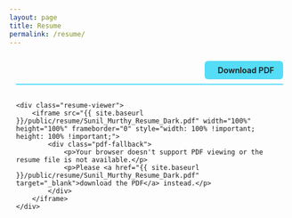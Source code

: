 ```yaml
---
layout: page
title: Resume
permalink: /resume/
---
```


<div class="resume-container">
    <div class="resume-header">
        <div class="resume-actions">
            <a href="{{ site.baseurl }}/public/resume/Sunil_Murthy_Resume.pdf" class="btn-download" target="_blank">
                <i class="fas fa-download"></i> Download PDF
            </a>
        </div>
    </div>

    <div class="resume-viewer">
        <iframe src="{{ site.baseurl }}/public/resume/Sunil_Murthy_Resume_Dark.pdf" width="100%" height="100%" frameborder="0" style="width: 100% !important; height: 100% !important;">
            <div class="pdf-fallback">
                <p>Your browser doesn't support PDF viewing or the resume file is not available.</p>
                <p>Please <a href="{{ site.baseurl }}/public/resume/Sunil_Murthy_Resume_Dark.pdf" target="_blank">download the PDF</a> instead.</p>
            </div>
        </iframe>
    </div>
</div>

<style>
.resume-container {
    width: 100%;
    max-width: none;
    margin: 0;
    padding: 0.5rem;
    height: calc(100vh - 120px);
    display: flex;
    flex-direction: column;
    box-sizing: border-box;
}

.resume-header {
    display: flex;
    justify-content: flex-end;
    align-items: center;
    margin-bottom: 1rem;
    padding-bottom: 0.5rem;
    border-bottom: 2px solid #55dcf7;
    flex-shrink: 0;
}

.resume-actions {
    display: flex;
    gap: 1rem;
}

.btn-download {
    display: inline-flex;
    align-items: center;
    padding: 0.5rem 1rem;
    background-color: #55dcf7;
    color: #1a1c1d;
    text-decoration: none;
    border-radius: 6px;
    font-weight: 600;
    font-size: 0.9rem;
    transition: all 0.3s ease;
    border: none;
    cursor: pointer;
}

.btn-download:hover {
    background-color: #75e6ff;
    text-decoration: none;
    color: #1a1c1d;
    transform: translateY(-1px);
    box-shadow: 0 2px 8px rgba(85, 220, 247, 0.3);
}

.btn-download i {
    margin-right: 0.5rem;
}

.resume-viewer {
    background: #1a1c1d;
    border-radius: 4px;
    box-shadow: 0 2px 8px rgba(0, 0, 0, 0.3);
    overflow: hidden;
    border: 1px solid #404040;
    flex: 1;
    width: 100%;
    min-height: 600px;
    padding: 0;
    margin: 0;
    box-sizing: border-box;
}

.resume-viewer iframe {
    width: 100% !important;
    height: 100% !important;
    border: none;
    display: block;
    padding: 0;
    margin: 0;
    box-sizing: border-box;
    object-fit: fill;
}

.pdf-fallback {
    padding: 2rem;
    text-align: center;
    background: #1a1c1d;
    color: #99aeb5;
    height: 100%;
    display: flex;
    flex-direction: column;
    justify-content: center;
    align-items: center;
}

.pdf-fallback p {
    margin-bottom: 1rem;
    font-size: 1rem;
}

/* Theme adjustments - Cole's theme colors */
.theme-base-cole .resume-header {
    border-bottom-color: #55dcf7;
}

.theme-base-cole .resume-viewer {
    background-color: #1a1c1d;
    border-color: #404040;
    box-shadow: 0 2px 8px rgba(0, 0, 0, 0.3);
}

.theme-base-cole .pdf-fallback {
    background-color: #1a1c1d;
    color: #99aeb5;
}

.theme-base-cole .btn-download {
    background-color: #55dcf7;
    color: #1a1c1d;
}

.theme-base-cole .btn-download:hover {
    background-color: #75e6ff;
    color: #1a1c1d;
}

/* Responsive adjustments */
@media (max-width: 768px) {
    .resume-header {
        flex-direction: column;
        gap: 0.5rem;
        text-align: center;
        margin-bottom: 0.75rem;
    }

    .resume-actions {
        justify-content: center;
    }

    .btn-download {
        padding: 0.4rem 0.8rem;
        font-size: 0.85rem;
    }

    .resume-container {
        height: calc(100vh - 80px);
        padding: 0.5rem;
    }

    .resume-viewer {
        flex: 1;
        width: 100%;
        min-height: 500px;
    }

    .resume-viewer iframe {
        width: 100% !important;
        height: 100% !important;
    }

    .pdf-fallback {
        padding: 1.5rem 1rem;
    }
}

/* Override any default iframe styling */
.resume-viewer iframe {
    transform: scale(1) !important;
    transform-origin: 0 0 !important;
    zoom: 1 !important;
}

/* Force full width utilization */
.resume-container * {
    box-sizing: border-box;
}

/* Ensure no margins or padding interfere */
.page {
    padding: 0 !important;
    margin: 0 !important;
}

.content {
    padding-top: 2rem !important;
    padding-bottom: 1rem !important;
}

/* Ensure iframe fills available space */
@media (min-width: 769px) {
    .resume-container {
        height: calc(100vh - 100px);
        padding: 0.75rem;
    }

    .resume-viewer {
        flex: 1;
        width: 100%;
    }

    .resume-viewer iframe {
        width: 100% !important;
        height: 100% !important;
    }
}
</style>
